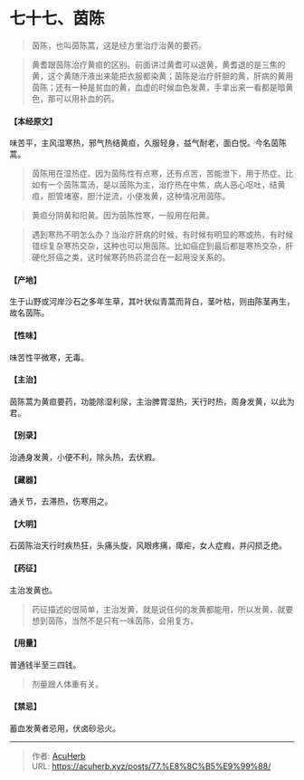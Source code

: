 # 七十七、茵陈


> 茵陈，也叫茵陈蒿，这是经方里治疗治黄的要药。

> 黄耆跟茵陈治疗黄疸的区别。前面讲过黄耆可以退黄，黄耆退的是三焦的黄，这个黄随汗液出来能把衣服都染黄；茵陈是治疗肝胆的黄，肝病的黄用茵陈；还有一种是贫血的黄，血虚的时候血色发黄，手拿出来一看都是暗黄色，那可以用补血的药。

#### 【本经原文】
味苦平，主风湿寒热，邪气热结黄疸，久服轻身，益气耐老，面白悦。今名茵陈蒿。

> 茵陈用在湿热症。因为茵陈性有点寒，还有点苦，苦能泄下，用于热症。比如有一个茵陈蒿汤，是以茵陈为主，治疗热在中焦，病人恶心呕吐，结黄疸，胆管堵塞，胆汁逆流，小便发黄，这种情况用茵陈。

> 黄疸分阴黄和阳黄。因为茵陈性寒，一般用在阳黄。

> 遇到寒热不明怎么办？当治疗肝病的时候，有时候有明显的寒或热，有时候错综复杂寒热交杂，这种也可以用茵陈。比如癌症到最后都是寒热交杂，肝硬化肝癌之类，这时候寒药热药混合在一起用没关系的。

#### 【产地】
生于山野或河岸沙石之多年生草，其叶状似青蒿而背白，茎叶枯，则由陈茎再生，故名茵陈。
#### 【性味】
味苦性平微寒，无毒。
#### 【主治】
茵陈蒿为黄疸要药，功能除湿利尿，主治脾胃湿热，天行时热，周身发黄，以此为君。
#### 【别录】
治通身发黄，小便不利，除头热，去伏瘕。
#### 【藏器】
通关节，去滞热，伤寒用之。
#### 【大明】
石茵陈治天行时疾热狂，头痛头旋，风眼疼痛，瘴疟，女人症瘕，并闪损乏绝。
#### 【药征】
主治发黄也。

> 药征描述的很简单，主治发黄，就是说任何的发黄都能用，所以发黄，就要想到茵陈，当然不是只有一味茵陈，会用复方。

#### 【用量】
普通钱半至三四钱。

> 剂量跟人体重有关。

#### 【禁忌】
蓄血发黄者忌用，伏卤砂忌火。

---

> 作者: [AcuHerb](https://acuherb.xyz)  
> URL: https://acuherb.xyz/posts/77.%E8%8C%B5%E9%99%88/  

